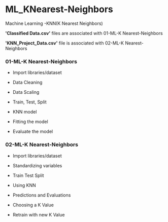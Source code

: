 # ML_KNearest-Neighbors
Machine Learning -KNN(K Nearest Neighbors)


 
**'Classified Data.csv'**
files are associated with 01-ML-K Nearest-Neighbors


**'KNN_Project_Data.csv'**
file is associated with 02-ML-K Nearest-Neighbors





### 01-ML-K Nearest-Neighbors
- Import libraries/dataset 

- Data Cleaning

- Data Scaling

- Train, Test, Split

- KNN model

- Fitting the model

- Evaluate the model


### 02-ML-K Nearest-Neighbors
- Import libraries/dataset

- Standardizing variables

- Train Test Split

- Using KNN

- Predictions and Evaluations

- Choosing a K Value

- Retrain with new K Value 
